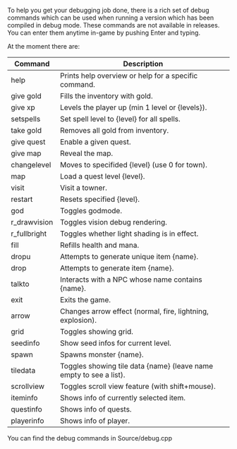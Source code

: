 To help you get your debugging job done, there is a rich set of debug commands which can be used when running a version which has been compiled in debug mode. These commands are not available in releases.
You can enter them anytime in-game by pushing Enter and typing.

At the moment there are:

| Command       | Description                                                           |
| ------------- | --------------------------------------------------------------------- |
| help          | Prints help overview or help for a specific command.                  |
| give gold     | Fills the inventory with gold.                                        |
| give xp       | Levels the player up (min 1 level or {levels}).                       |
| setspells     | Set spell level to {level} for all spells.                            |
| take gold     | Removes all gold from inventory.                                      |
| give quest    | Enable a given quest.                                                 |
| give map      | Reveal the map.                                                       |
| changelevel   | Moves to specifided {level} (use 0 for town).                         |
| map           | Load a quest level {level}.                                           |
| visit         | Visit a towner.                                                       |
| restart       | Resets specified {level}.                                             |
| god           | Toggles godmode.                                                      |
| r_drawvision  | Toggles vision debug rendering.                                       |
| r_fullbright  | Toggles whether light shading is in effect.                           |
| fill          | Refills health and mana.                                              |
| dropu         | Attempts to generate unique item {name}.                              |
| drop          | Attempts to generate item {name}.                                     |
| talkto        | Interacts with a NPC whose name contains {name}.                      |
| exit          | Exits the game.                                                       |
| arrow         | Changes arrow effect (normal, fire, lightning, explosion).            |
| grid          | Toggles showing grid.                                                 |
| seedinfo      | Show seed infos for current level.                                    |
| spawn         | Spawns monster {name}.                                                |
| tiledata      | Toggles showing tile data {name} (leave name empty to see a list).    |
| scrollview    | Toggles scroll view feature (with shift+mouse).                       |
| iteminfo      | Shows info of currently selected item.                                |
| questinfo     | Shows info of quests.                                                 |
| playerinfo    | Shows info of player.                                                 |

You can find the debug commands in Source/debug.cpp